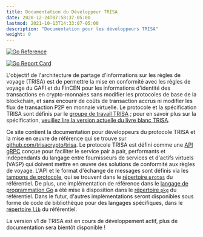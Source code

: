 ```yaml
---
title: Documentation du Développeur TRISA
date: 2020-12-24T07:58:37-05:00
lastmod: 2021-10-13T14:33:07-05:00
description: "Documentation pour les développeurs TRISA"
weight: 0
---
```


[![Go Reference](https://pkg.go.dev/badge/github.com/trisacrypto/trisa/pkg.svg)](https://pkg.go.dev/github.com/trisacrypto/trisa/pkg)

[![Go Report Card](https://goreportcard.com/badge/github.com/trisacrypto/trisa)](https://goreportcard.com/report/github.com/trisacrypto/trisa)

L'objectif de l'architecture de partage d'informations sur les règles de voyage (TRISA) est de permettre la mise en conformité avec les règles de voyage du GAFI et du FinCEN pour les informations d'identité des transactions en crypto-monnaies sans modifier les protocoles de base de la blockchain, et sans encourir de coûts de transaction accrus ni modifier les flux de transaction P2P en monnaie virtuelle. Le protocole et la spécification TRISA sont définis par le [groupe de travail TRISA](https://trisa.io) ; pour en savoir plus sur la spécification, [veuillez lire la version actuelle du livre blanc TRISA](https://trisa.io/trisa-whitepaper/).

Ce site contient la documentation pour développeurs du protocole TRISA et la mise en œuvre de référence qui se trouve sur [github.com/trisacrypto/trisa](https://github.com/trisacrypto/trisa). Le protocole TRISA est défini comme une [API gRPC](https://grpc.io/) conçue pour faciliter le service pair à pair, performants et indépendants du langage entre fournisseurs de services et d'actifs virtuels (VASP) qui doivent mettre en œuvre des solutions de conformité aux règles de voyage. L'API et le format d'échange de messages sont définis via les [tampons de protocole](https://developers.google.com/protocol-buffers), qui se trouvent dans le [répertoire `protos`](https://github.com/trisacrypto/trisa/tree/main/proto) du référentiel. De plus, une implémentation de référence dans le [langage de programmation Go](https://golang.org/) a été mise à disposition dans le [répertoire `pkg`](https://github.com/trisacrypto/trisa/tree/main/proto) du référentiel. Dans le futur, d'autres implémentations seront disponibles sous forme de code de bibliothèque pour des langages spécifiques, dans le [répertoire `lib`](https://github.com/trisacrypto/trisa/tree/main/lib) du référentiel.

La version v1 de TRISA est en cours de développement actif, plus de documentation sera bientôt disponible !
